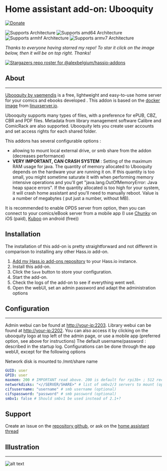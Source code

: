 # Home assistant add-on: Ubooquity

[![Donate][donation-badge]](https://www.buymeacoffee.com/alexbelgium)

[donation-badge]: https://img.shields.io/badge/Buy%20me%20a%20coffee-%23d32f2f?logo=buy-me-a-coffee&style=flat&logoColor=white

![Supports 
 Architecture][aarch64-shield] ![Supports amd64 Architecture][amd64-shield] ![Supports armhf Architecture][armhf-shield] ![Supports armv7 Architecture][armv7-shield]

_Thanks to everyone having starred my repo! To star it click on the image below, then it will be on top right. Thanks!_

[![Stargazers repo roster for @alexbelgium/hassio-addons](https://reporoster.com/stars/alexbelgium/hassio-addons)](https://github.com/alexbelgium/hassio-addons/stargazers)

## About

---

[Ubooquity by vaemendis](https://vaemendis.net/ubooquity/) is a free, lightweight and easy-to-use home server for your comics and ebooks developed . This addon is based on the [docker image](https://github.com/linuxserver/docker-ubooquity) from [linuxserver.io](https://www.linuxserver.io/).

Ubooquity supports many types of files, with a preference for ePUB, CBZ, CBR and PDF files. Metadata from library management software Calibre and ComicRack are also supported. Ubooquity lets you create user accounts and set access rights for each shared folder.

This addons has several configurable options :

- allowing to mount local external drive, or smb share from the addon (decreases performance)
- **VERY IMPORTANT, CAN CRASH SYSTEM** : Setting of the maximum RAM usage for java. The quantity of memory allocated to Ubooquity depends on the hardware your are running it on. If this quantity is too small, you might sometime saturate it with when performing memory intensive operations and you'll get "java.lang.OutOfMemoryError: Java heap space errors". If the quantity allocated is too high for your system, it will crash home assistant and you'll need to manually reboot. Value is a number of megabytes ( put just a number, without MB).

It is recommended to enable OPDS server from option, then you can connect to your comics/eBook server from a mobile app (I use [Chunky](https://apps.apple.com/fr/app/chunky-comic-reader/id663567628) on iOS (paid), [Kuboo](https://play.google.com/store/apps/details?id=com.sethchhim.kuboo&hl=fr&gl=US) on android (free))

## Installation

The installation of this add-on is pretty straightforward and not different in
comparison to installing any other Hass.io add-on.

1. [Add my Hass.io add-ons repository][repository] to your Hass.io instance.
1. Install this add-on.
1. Click the `Save` button to store your configuration.
1. Start the add-on.
1. Check the logs of the add-on to see if everything went well.
1. Open the webUI, set an admin password and adapt the administration options

## Configuration

---

Admin webui can be found at <http://your-ip:2203>.
Library webui can be found at <http://your-ip:2202>. You can also access it by clicking on the ubooquity logo at top left of the admin page, or use a mobile app (preferred option, see above for instructions)
The default username/password : described in the startup log.
Configurations can be done through the app webUI, except for the following options

Network disk is mounted to /mnt/share name

```yaml
GUID: user
GPID: user
maxmem: 200 # IMPORTANT read above. 200 is default for rpi3b+ ; 512 recommended if more 2gb RAM.
networkdisks: "<//SERVER/SHARE>" # list of smbv2/3 servers to mount (optional)
cifsusername: "username" # smb username (optional)
cifspassword: "password" # smb password (optional)
smbv1: false # Should smbv1 be used instead of 2.1+?
```

## Support

Create an issue on the [repository github][repository], or ask on the [home assistant thread](https://community.home-assistant.io/t/home-assistant-addon-ubooquity/283811)

## Illustration

---

![alt text](https://vaemendis.net/ubooquity/data/images/screenshots/books_library.jpg)

[repository]: https://github.com/alexbelgium/hassio-addons
[aarch64-shield]: https://img.shields.io/badge/aarch64-yes-green.svg
[amd64-shield]: https://img.shields.io/badge/amd64-yes-green.svg
[armhf-shield]: https://img.shields.io/badge/armhf-yes-green.svg
[armv7-shield]: https://img.shields.io/badge/armv7-yes-green.svg
